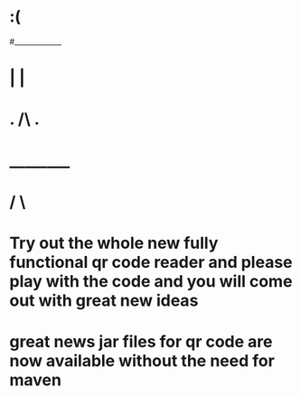 # :(
 #_____________
 #  |      |
 #  .  /\  .
 #  ________
 # /         \
   
 
# Try out the whole new fully functional qr code reader and please play with the code and you will come out with great new ideas
# great news jar files for qr code are now available without the need for maven
